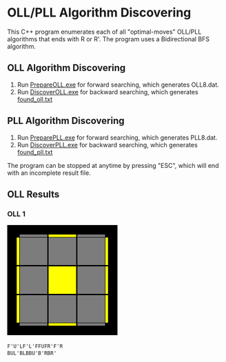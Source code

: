# OLL/PLL Algorithm Discovering

This C++ program enumerates each of all "optimal-moves" OLL/PLL algorithms that ends with R or R'.
The program uses a Bidirectional BFS algorithm.

## OLL Algorithm Discovering
1. Run [PrepareOLL.exe](PrepareOLL.exe) for forward searching, which generates OLL8.dat.
2. Run [DiscoverOLL.exe](DiscoverOLL.exe) for backward searching, which generates [found_oll.txt](found_oll.txt)

## PLL Algorithm Discovering
1. Run [PreparePLL.exe](PreparePLL.exe) for forward searching, which generates PLL8.dat.
2. Run [DiscoverPLL.exe](DiscoverPLL.exe) for backward searching, which generates [found_pll.txt](found_pll.txt)

The program can be stopped at anytime by pressing "ESC", which will end with an incomplete result file.

## OLL Results

### OLL 1
![](../CFOPRemade/images/OLL_1.png)
```
F'U'LF'L'FFUFR'F'R
BUL'BLBBU'B'RBR'
```
